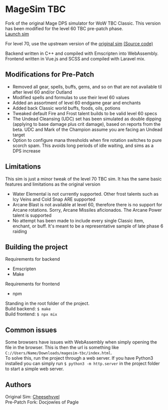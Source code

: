 # MageSim TBC

Fork of the original Mage DPS simulator for WoW TBC Classic. This version has been modified for the level 60 TBC pre-patch phase.<br>
[Launch sim](https://jhenry82.github.io/magesim-tbc2)

For level 70, use the upstream version of the [original sim](https://cheesehyvel.github.io/magesim-tbc2) [(Source code)](https://github.com/Cheesehyvel/magesim-tbc2)

Backend written in C++ and compiled with Emscripten into WebAssembly.\
Frontend written in Vue.js and SCSS and compiled with Laravel mix.

## Modifications for Pre-Patch
* Removed all gear, spells, buffs, gems, and so on that are not available til after level 60 and/or Outland
* Modified spells and formulas to use their level 60 values
* Added an assortment of level 60 endgame gear and enchants
* Added back Classic world buffs, foods, oils, potions
* Tweaked default Fire and Frost talent builds to be valid level 60 specs
* The Undead Cleansing (UDC) set has been simulated as double dipping (applying to base damage plus crit damage), based on reports from the beta. UDC and Mark of the Champion assume you are facing an Undead target
* Option to configure mana thresholds when fire rotation switches to pure scorch spam. This avoids long periods of idle waiting, and sims as a DPS increase

## Limitations
This sim is just a minor tweak of the level 70 TBC sim. It has the same basic features and limitations as the original version
* Water Elemental is not currently supported. Other frost talents such as Icy Veins and Cold Snap ARE supported
* Arcane Blast is not available at level 60, therefore there is no support for Arcane rotations. Sorry, Arcane Missiles aficionados. The Arcane Power talent is supported
* No attempt has been made to include every single Classic item, enchant, or buff. It's meant to be a representative sample of late phase 6 raiding

## Building the project
Requirements for backend
* Emscripten
* Make

Requirements for frontend
* npm

Standing in the root folder of the project.\
Build backend: `$ make`\
Build frontend: `$ npx mix`

## Common issues
Some browsers have issues with WebAssembly when simply opening the file in the browser. This is then the url is something like `C://Users/Name/Downloads/magesim-tbc/index.html`.\
To solve this, run the project through a web server. If you have Python3 installed you can simply run `$ python3 -m http.server` in the project folder to start a simple web server.

## Authors
Original Sim: [Cheesehyvel](https://github.com/Cheesehyvel/)<br>
Pre-Patch Fork: Docjowles of Pagle